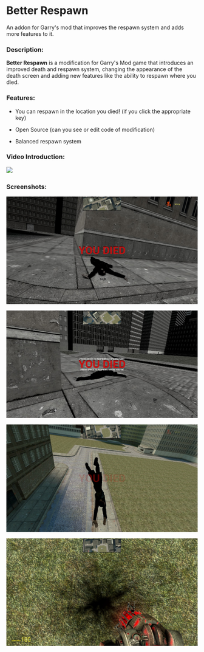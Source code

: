# Better Respawn
An addon for Garry's mod that improves the respawn system and adds more features to it.
### Description:
**Better Respawn** is a modification for Garry's Mod game that introduces an improved death and respawn system, changing the appearance of the death screen and adding new features like the ability to respawn where you died.
### Features:
- You can respawn in the location you died! (if you click the appropriate key)
* Open Source (can you see or edit code of modification)
+ Balanced respawn system
### Video Introduction:
[![](https://img.youtube.com/vi/Bja6EVuh6_I/0.jpg)](https://www.youtube.com/watch?v=Bja6EVuh6_I)
### Screenshots:
![](https://raw.githubusercontent.com/Wizzy-TV/Better-Respawn/main/screenshots/ss1.jpg)

![](https://raw.githubusercontent.com/Wizzy-TV/Better-Respawn/main/screenshots/ss2.jpg)

![](https://raw.githubusercontent.com/Wizzy-TV/Better-Respawn/main/screenshots/ss3.jpg)

![](https://raw.githubusercontent.com/Wizzy-TV/Better-Respawn/main/screenshots/ss4.jpg)
